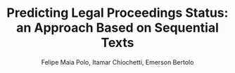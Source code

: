 ---
paperId: 1
author: Felipe Maia Polo, Itamar Chiochetti, Emerson Bertolo
publicationauthor: Polo, F. M. et al.
title: "Predicting Legal Proceedings Status: an Approach Based on Sequential Texts"
pdf: --
poster: Poster_Felipe_Polo
alt: --
type: Poster
topic: Applications
subtopic: Deep Learning
link: http://localhost:4000/papers/icml/2020/pdf/Poster_Felipe_Polo.pdf
conference: icml
year: 2020
tags: icml-2020
location: Virtual
---